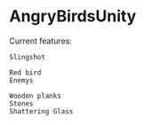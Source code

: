 # AngryBirdsUnity

Current features:
```
Slingshot

Red bird
Enemys

Wooden planks
Stones
Shattering Glass
```
